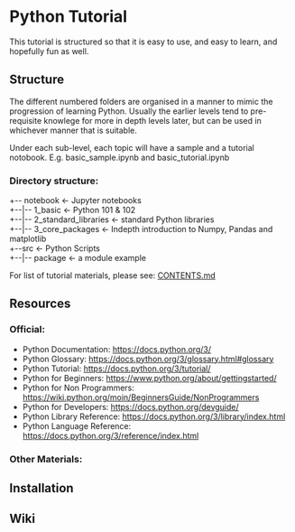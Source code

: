 # Python Tutorial 
This tutorial is structured so that it is easy to use, and easy to learn, and hopefully fun as well. 

## Structure
The different numbered folders are organised in a manner to mimic the progression of learning Python. Usually the earlier levels tend to pre-requisite knowlege for more in depth levels later, but can be used in whichever manner that is suitable.

Under each sub-level, each topic will have a sample and a tutorial notobook.
E.g. basic\_sample.ipynb and basic_tutorial.ipynb 

### Directory structure:
 +-- notebook <- Jupyter notebooks  
 +--|-- 1_basic <- Python 101 & 102  
 +--|-- 2_standard_libraries <- standard Python libraries  
 +--|-- 3_core_packages <- Indepth introduction to Numpy, Pandas and matplotlib   
 +--src <- Python Scripts  
 +--|-- package <- a module example  
 
For list of tutorial materials, please see: [CONTENTS.md](./CONTENTS.md)
 
## Resources
### Official:
 * Python Documentation: https://docs.python.org/3/
 * Python Glossary: https://docs.python.org/3/glossary.html#glossary
 * Python Tutorial: https://docs.python.org/3/tutorial/
 * Python for Beginners: https://www.python.org/about/gettingstarted/
 * Python for Non Programmers: https://wiki.python.org/moin/BeginnersGuide/NonProgrammers
 * Python for Developers: https://docs.python.org/devguide/
 * Python Library Reference: https://docs.python.org/3/library/index.html
 * Python Language Reference: https://docs.python.org/3/reference/index.html
### Other Materials:

## Installation

## Wiki
